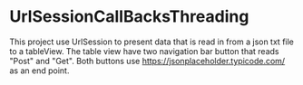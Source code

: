 # UrlSessionCallBacksThreading
This project use UrlSession to present data that is read in from a json txt file to a tableView. The table view have two navigation bar button that reads "Post" and "Get". Both buttons use https://jsonplaceholder.typicode.com/ as an end point.
